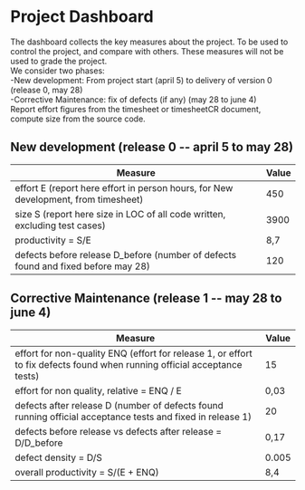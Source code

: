# Project Dashboard

The dashboard collects the key measures about the project.
To be used to control the project, and compare with others. These measures will not be used to grade the project. <br>
We consider two phases: <br>
-New development: From project start (april 5) to delivery of version 0 (release 0, may 28) <br>
-Corrective Maintenance: fix of defects (if any)  (may 28 to june 4)   <br>
Report effort figures from the timesheet or timesheetCR document, compute size from the source code.

## New development (release 0  -- april 5 to may 28)
| Measure| Value |
|---|---|
|effort E (report here effort in person hours, for New development, from timesheet)  | 450 |
|size S (report here size in LOC of all code written, excluding test cases)  | 3900|
|productivity = S/E |8,7|
|defects before release D_before (number of defects found and fixed before may 28) |120|




## Corrective Maintenance (release 1 -- may 28 to june 4)

| Measure | Value|
|---|---|
| effort for non-quality ENQ (effort for release 1, or effort to fix defects found when running official acceptance tests) |15 |
| effort for non quality, relative = ENQ / E |0,03|
|defects after release D (number of defects found running official acceptance tests and  fixed in release 1) |20|
| defects before release vs defects after release = D/D_before | 0,17|
|defect density = D/S|0.005|
|overall productivity = S/(E + ENQ)|8,4|

